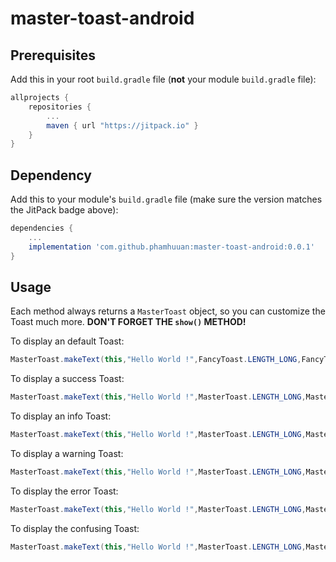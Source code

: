 # master-toast-android 

## Prerequisites

Add this in your root `build.gradle` file (**not** your module `build.gradle` file):

```gradle
allprojects {
	repositories {
		...
		maven { url "https://jitpack.io" }
	}
}
```

## Dependency

Add this to your module's `build.gradle` file (make sure the version matches the JitPack badge above):

```gradle
dependencies {
	...
	implementation 'com.github.phamhuuan:master-toast-android:0.0.1'
}
```
## Usage

Each method always returns a `MasterToast` object, so you can customize the Toast much more. **DON'T FORGET THE `show()` METHOD!**

To display an default Toast:

``` java
MasterToast.makeText(this,"Hello World !",FancyToast.LENGTH_LONG,FancyToast.DEFAULT);
```
To display a success Toast:

``` java
MasterToast.makeText(this,"Hello World !",MasterToast.LENGTH_LONG,MasterToast.SUCCESS);
```
To display an info Toast:

``` java
MasterToast.makeText(this,"Hello World !",MasterToast.LENGTH_LONG,MasterToast.INFO);
```
To display a warning Toast:

``` java
MasterToast.makeText(this,"Hello World !",MasterToast.LENGTH_LONG,MasterToast.WARNING);
```
To display the error Toast:

``` java
MasterToast.makeText(this,"Hello World !",MasterToast.LENGTH_LONG,MasterToast.ERROR);
```
To display the confusing Toast:

``` java
MasterToast.makeText(this,"Hello World !",MasterToast.LENGTH_LONG,MasterToast.CONFUSING);
```
